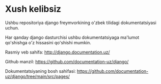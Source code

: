 # Xush kelibsiz

Ushbu repositoriya django freymvorkining o'zbek tilidagi dokumentatsiyasi uchun.

Har qanday django dasturchisi ushbu dokumentatsiyaga ma'lumot qo'shishga o'z hissasini qo'shishi mumkin.

Rasmiy veb sahifa: http://django.documentation.uz/

Github manzil: https://github.com/documentation-uz/django/

Dokumentatsiyaning bosh sahifasi: https://github.com/documentation-uz/django/tree/main/src/pages/
